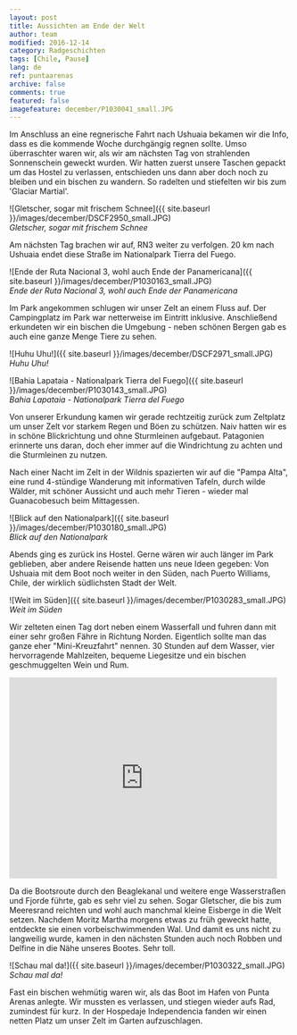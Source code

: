 ```yaml
---
layout: post
title: Aussichten am Ende der Welt
author: team
modified: 2016-12-14
category: Radgeschichten
tags: [Chile, Pause]
lang: de
ref: puntaarenas
archive: false
comments: true
featured: false
imagefeature: december/P1030041_small.JPG
---
```


Im Anschluss an eine regnerische Fahrt nach Ushuaia bekamen wir die Info, dass es die kommende Woche durchgängig regnen sollte. Umso überraschter waren wir, als wir am nächsten Tag von strahlenden Sonnenschein geweckt wurden. Wir hatten zuerst unsere Taschen gepackt um das Hostel zu verlassen, entschieden uns dann aber doch noch zu bleiben und ein bischen zu wandern. So radelten und stiefelten wir bis zum 'Glaciar Martial'.

![Gletscher, sogar mit frischem Schnee]({{ site.baseurl }}/images/december/DSCF2950_small.JPG)  
*Gletscher, sogar mit frischem Schnee*

Am nächsten Tag brachen wir auf, RN3 weiter zu verfolgen. 20 km nach Ushuaia endet diese Straße im Nationalpark Tierra del Fuego.

![Ende der Ruta Nacional 3, wohl auch Ende der Panamericana]({{ site.baseurl }}/images/december/P1030163_small.JPG)  
*Ende der Ruta Nacional 3, wohl auch Ende der Panamericana*

Im Park angekommen schlugen wir unser Zelt an einem Fluss auf. Der Campingplatz im Park war netterweise im Eintritt inklusive. Anschließend erkundeten wir ein bischen die Umgebung - neben schönen Bergen gab es auch eine ganze Menge Tiere zu sehen.

![Huhu Uhu!]({{ site.baseurl }}/images/december/DSCF2971_small.JPG)  
*Huhu Uhu!*

![Bahia Lapataia - Nationalpark Tierra del Fuego]({{ site.baseurl }}/images/december/P1030143_small.JPG)  
*Bahia Lapataia - Nationalpark Tierra del Fuego*

Von unserer Erkundung kamen wir gerade rechtzeitig zurück zum Zeltplatz um unser Zelt vor starkem Regen und Böen zu schützen. Naiv hatten wir es in schöne Blickrichtung und ohne Sturmleinen aufgebaut. Patagonien erinnerte uns daran, doch eher immer auf die Windrichtung zu achten und die Sturmleinen zu nutzen.

Nach einer Nacht im Zelt in der Wildnis spazierten wir auf die "Pampa Alta", eine rund 4-stündige Wanderung mit informativen Tafeln, durch wilde Wälder, mit schöner Aussicht und auch mehr Tieren - wieder mal Guanacobesuch beim Mittagessen.

![Blick auf den Nationalpark]({{ site.baseurl }}/images/december/P1030180_small.JPG)  
*Blick auf den Nationalpark*

Abends ging es zurück ins Hostel. Gerne wären wir auch länger im Park geblieben, aber andere Reisende hatten uns neue Ideen gegeben: Von Ushuaia mit dem Boot noch weiter in den Süden, nach Puerto Williams, Chile, der wirklich südlichsten Stadt der Welt.

![Weit im Süden]({{ site.baseurl }}/images/december/P1030283_small.JPG)  
*Weit im Süden*

Wir zelteten einen Tag dort neben einem Wasserfall und fuhren dann mit einer sehr großen Fähre in Richtung Norden. Eigentlich sollte man das ganze eher "Mini-Kreuzfahrt" nennen. 30 Stunden auf dem Wasser, vier hervorragende Mahlzeiten, bequeme Liegesitze und ein bischen geschmuggelten Wein und Rum.

<iframe text-align='center' width='480' height='360' src='http://track-kit.net/maps_s3/?v=embed&track=233109.gpx' frameborder='0' allowfullscreen></iframe>

Da die Bootsroute durch den Beaglekanal und weitere enge Wasserstraßen und Fjorde führte, gab es sehr viel zu sehen. Sogar Gletscher, die bis zum Meeresrand reichten und wohl auch manchmal kleine Eisberge in die Welt setzen. Nachdem Moritz Martha morgens etwas zu früh geweckt hatte, entdeckte sie einen vorbeischwimmenden Wal. Und damit es uns nicht zu langweilig wurde, kamen in den nächsten Stunden auch noch Robben und Delfine in die Nähe unseres Bootes. Sehr toll.


![Schau mal da!]({{ site.baseurl }}/images/december/P1030322_small.JPG)  
*Schau mal da!*

Fast ein bischen wehmütig waren wir, als das Boot im Hafen von Punta Arenas anlegte. Wir mussten es verlassen, und stiegen wieder aufs Rad, zumindest für kurz. In der Hospedaje Independencia fanden wir einen netten Platz um unser Zelt im Garten aufzuschlagen.

